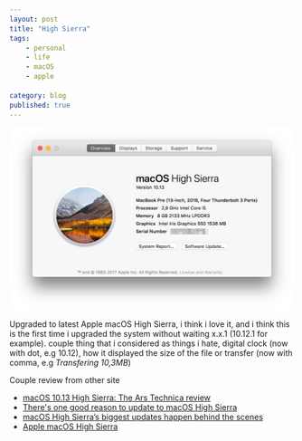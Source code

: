 ```yaml
---
layout: post
title: "High Sierra"
tags: 
    - personal
    - life
    - macOS
    - apple

category: blog
published: true
---
```


![](/images/posts/high-sierra.jpg)

Upgraded to latest Apple macOS High Sierra, i think i love it, and i think this is the first time i upgraded the system without waiting x.x.1 (10.12.1 for example). couple thing that i considered as things i hate, digital clock (now with dot, e.g 10.12), how it displayed the size of the file or transfer (now with comma, e.g _Transfering 10,3MB_)

Couple review from other site
- [macOS 10.13 High Sierra: The Ars Technica review](https://arstechnica.com/gadgets/2017/09/macos-10-13-high-sierra-the-ars-technica-review/)
- [There's one good reason to update to macOS High Sierra](https://www.theverge.com/2017/9/25/16352736/macos-high-sierra-review-safari-autoplay-blocking)
- [macOS High Sierra’s biggest updates happen behind the scenes](https://techcrunch.com/2017/09/25/macos-high-sierra-is-an-infrastructural-update/)
- [Apple macOS High Sierra](http://www.trustedreviews.com/reviews/apple-macos-high-sierra)